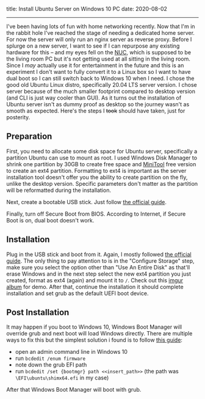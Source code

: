 title: Install Ubuntu Server on Windows 10 PC
date: 2020-08-02

---

I've been having lots of fun with home networking recently. Now that I'm in the rabbit hole I've reached the stage of needing a dedicated home server. For now the server will only run an nginx server as reverse proxy. Before I splurge on a new server, I want to see if I can repurpose any existing hardware for this – and my eyes fell on the [NUC](/nuc), which is supposed to be the living room PC but it's not getting used at all sitting in the living room. Since I *may* actually use it for entertainment in the future and this is an experiment I don't want to fully convert it to a Linux box so I want to have dual boot so I can still switch back to Windows 10 when I need. I chose the good old Ubuntu Linux distro, specifically 20.04 LTS server version. I chose server because of the much smaller footprint compared to desktop version (and CLI is just way cooler than GUI). As it turns out the installation of Ubuntu server isn't as dummy proof as desktop so the journey wasn't as smooth as expected. Here's the steps I ~~took~~ should have taken, just for posterity.

## Preparation

First, you need to allocate some disk space for Ubuntu server, specifically a partition Ubuntu can use to mount as root. I used Windows Disk Manager to shrink one partition by 30GB to create free space and [MiniTool](https://www.minitool.com/partition-manager/) free version to create an ext4 partition. Formatting to ext4 is important as the server installation tool doesn't offer you the ability to create partition on the fly, unlike the desktop version. Specific parameters don't matter as the partition will be reformatted during the installation.

Next, create a bootable USB stick. Just follow [the official guide](https://ubuntu.com/tutorials/create-a-usb-stick-on-windows).

Finally, turn off Secure Boot from BIOS. According to Internet, if Secure Boot is on, dual boot doesn't work.

## Installation

Plug in the USB stick and boot from it. Again, I mostly followed [the official guide](https://ubuntu.com/tutorials/install-ubuntu-server). The only thing to pay attention to is in the "Configure Storage" step, make sure you select the option other than "Use An Entire Disk" as that'll erase Windows and in the next step select the new ext4 partition you just created, format as ext4 (again) and mount it to `/`. Check out this [imgur album](https://imgur.com/a/hYxdxVj) for demo. After that, continue the installation it should complete installation and set grub as the default UEFI boot device.

## Post Installation

It may happen if you boot to Windows 10, Windows Boot Manager will override grub and next boot will load Windows directly. There are multiple ways to fix this but the simplest solution i found is to follow [this guide](https://askubuntu.com/a/655279/1112741):

- open an admin command line in Windows 10
- run `bcdedit /enum firmware`
- note down the grub EFI path
- run `bcdedit /set {bootmgr} path <<insert_path>>` (the path was `\EFI\ubuntu\shimx64.efi` in my case)

After that Windows Boot Manager will boot with grub.
